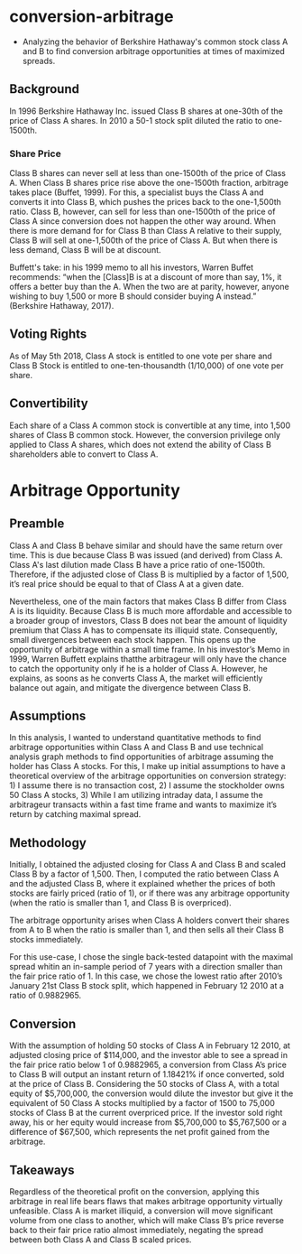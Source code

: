 # conversion-arbitrage
- Analyzing the behavior of Berkshire Hathaway's common stock class A and B to find conversion arbitrage opportunities at times of maximized spreads. 

## Background

In 1996 Berkshire Hathaway Inc. issued Class B shares at one-30th of the price of Class A shares. In 2010 a 50-1 stock split diluted the ratio to one-1500th. 

### Share Price
Class B shares can never sell at less than one-1500th of the price of Class A. When Class B shares price rise above the one-1500th fraction, arbitrage takes place (Buffet, 1999). For this, a specialist buys the Class A and converts it into Class B, which pushes the prices back to the one-1,500th ratio. Class B, however, can sell for less than one-1500th of the price of Class A since conversion does not happen the other way around.  When there is more demand for for Class B than Class A relative to their supply, Class B will sell at one-1,500th of the price of Class A. But when there is less demand, Class B will be at discount. 

Buffett's take: in his 1999 memo to all his investors, Warren Buffet recommends: “when the [Class]B is at a discount of more than say, 1%, it offers a better buy than the A. When the two are at parity, however, anyone wishing to buy 1,500 or more B should consider buying A instead.” (Berkshire Hathaway, 2017). 

## Voting Rights
As of May 5th 2018, Class A stock is entitled to one vote per share and Class B Stock is entitled to one-ten-thousandth (1/10,000) of one vote per share. 

## Convertibility
Each share of a Class A common stock is convertible at any time, into 1,500 shares of Class B common stock. However, the conversion privilege only applied to Class A shares, which does not extend the ability of Class B shareholders able to convert to Class A. 

# Arbitrage Opportunity
## Preamble
Class A and Class B behave similar and should have the same return over time. This is due because Class B was issued (and derived) from Class A. Class A's last dilution made Class B have a price ratio of one-1500th. Therefore, if the adjusted close of Class B is multiplied by a factor of 1,500, it’s real price should be equal to that of Class A at a given date.

Nevertheless, one of the main factors that makes Class B differ from Class A is its liquidity. Because Class B is much more affordable and accessible to a broader group of investors, Class B does not bear the amount of liquidity premium that Class A has to compensate its illiquid state. Consequently, small divergences between each stock happen. This opens up the opportunity of arbitrage within a small time frame. In his investor’s Memo in 1999, Warren Buffett explains thatthe arbitrageur will only have the chance to catch the opportunity only if he is a holder of Class A. However, he explains, as soons as he converts Class A, the market will efficiently balance out again, and mitigate the divergence between Class B.

## Assumptions
In this analysis, I wanted to understand quantitative methods to find arbitrage opportunities within Class A and Class B and use technical analysis graph methods to find opportunities of arbitrage assuming the holder has Class A stocks. For this, I make up initial assumptions to have a theoretical overview of the arbitrage opportunities on conversion strategy: 1) I assume there is no transaction cost, 2) I assume the stockholder owns 50 Class A stocks, 3) While I am utilizing intraday data, I assume the arbitrageur transacts within a fast time frame and wants to maximize it’s return by catching maximal spread. 

## Methodology
Initially, I obtained the adjusted closing for Class A and Class B and scaled Class B by a factor of 1,500. Then, I computed the ratio between Class A and the adjusted Class B, where it explained whether the prices of both stocks are fairly priced (ratio of 1), or if there was any arbitrage opportunity (when the ratio is smaller than 1, and Class B is overpriced).

The arbitrage opportunity arises when Class A holders convert their shares from A to B when the ratio is smaller than 1, and then sells all their Class B stocks immediately.

For this use-case, I chose the single back-tested datapoint with the maximal spread whitin an in-sample period of 7 years with a direction smaller than the fair price ratio of 1. In this case, we chose the lowest ratio after 2010’s January 21st Class B stock split, which happened in February 12 2010 at a ratio of 0.9882965.

## Conversion
With the assumption of holding 50 stocks of Class A in February 12 2010, at adjusted closing price of $114,000, and the investor able to see a spread in the fair price ratio below 1 of 0.9882965, a conversion from Class A’s price to Class B will output an instant return of 1.18421% if once converted, sold at the price of Class B. Considering the 50 stocks of Class A, with a total equity of $5,700,000, the conversion would dilute the investor but give it the equivalent of 50 Class A stocks multiplied by a factor of 1500 to 75,000 stocks of Class B at the current overpriced price. If the investor sold right away, his or her equity would increase from $5,700,000 to $5,767,500 or a difference of $67,500, which represents the net profit gained from the arbitrage.

## Takeaways
Regardless of the theoretical profit on the conversion, applying this arbitrage in real life bears flaws that makes arbitrage opportunity virtually unfeasible. Class A is market illiquid, a conversion will move significant volume from one class to another, which will make Class B’s price reverse back to their fair price ratio almost immediately, negating the spread between both Class A and Class B scaled prices. 

